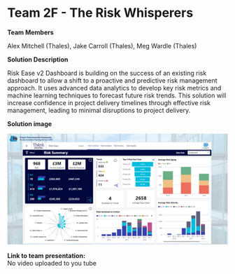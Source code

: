 # Team 2F - The Risk Whisperers

**Team Members**   

Alex Mitchell (Thales), Jake Carroll (Thales), Meg Wardle (Thales)

**Solution Description**

Risk Ease v2 Dashboard is building on the success of an existing risk dashboard to allow a shift to a proactive and predictive risk management approach. It uses advanced data analytics to develop key risk metrics and machine learning techniques to forecast future risk trends. This solution will increase confidence in project delivery timelines through effective risk management, leading to minimal disruptions to project delivery.


**Solution image**

![alt text](https://github.com/Projecting-Success-Solutions-Portal/Hack-24/blob/main/Challenge%202/Team%202F/Team2F-solution-screenshot.png?raw=true)


**Link to team presentation:**   
No video uploaded to you tube
